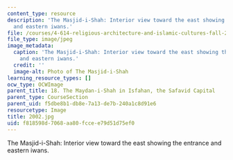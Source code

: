 ```yaml
---
content_type: resource
description: 'The Masjid-i-Shah: Interior view toward the east showing the entrance
  and eastern iwans.'
file: /courses/4-614-religious-architecture-and-islamic-cultures-fall-2002/f818598d7068aa80fccee79d51d75ef0_2002.jpg
file_type: image/jpeg
image_metadata:
  caption: 'The Masjid-i-Shah: Interior view toward the east showing the entrance
    and eastern iwans.'
  credit: ''
  image-alt: Photo of The Masjid-i-Shah
learning_resource_types: []
ocw_type: OCWImage
parent_title: 18. The Maydan-i-Shah in Isfahan, the Safavid Capital
parent_type: CourseSection
parent_uid: f5dbe8b1-db8e-7a13-de7b-240a1c8d91e6
resourcetype: Image
title: 2002.jpg
uid: f818598d-7068-aa80-fcce-e79d51d75ef0
---
```

The Masjid-i-Shah: Interior view toward the east showing the entrance and eastern iwans.

